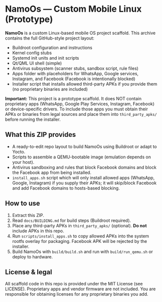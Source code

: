# NamoOs — Custom Mobile Linux (Prototype)

**NamoOs** is a custom Linux-based mobile OS project scaffold. This archive contains the full GitHub-style project layout:
- Buildroot configuration and instructions
- Kernel config stubs
- Systemd init units and init scripts
- Qt/QML UI shell (simple)
- Antivirus subsystem (scanner stubs, sandbox script, rule files)
- Apps folder with placeholders for WhatsApp, Google services, Instagram, and Facebook (Facebook is intentionally blocked)
- Installer script that installs allowed third-party APKs if you provide them (no proprietary binaries are included)

**Important:** This project is a prototype scaffold. It does NOT contain proprietary apps (WhatsApp, Google Play Services, Instagram, Facebook) or device-specific drivers. To include those apps you must obtain their APKs or binaries from legal sources and place them into `third_party_apks/` before running the installer.

## What this ZIP provides
- A ready-to-edit repo layout to build NamoOs using Buildroot or adapt to Yocto.
- Scripts to assemble a QEMU-bootable image (emulation depends on your host).
- Antivirus sandboxing and rules that block Facebook domains and block the Facebook app from being installed.
- `install_apps.sh` script which will only install allowed apps (WhatsApp, Google, Instagram) if you supply their APKs; it will skip/block Facebook and add Facebook domains to hosts-based blocking.

## How to use
1. Extract this ZIP.
2. Read `docs/BUILDING.md` for build steps (Buildroot required).
3. Place any third-party APKs in `third_party_apks/` (optional). **Do not** include APKs in this repo.
4. Run `scripts/install_apps.sh` to copy allowed APKs into the system rootfs overlay for packaging. Facebook APK will be rejected by the installer.
5. Build NamoOs with `build/build.sh` and run with `build/run_qemu.sh` or deploy to hardware.

## License & legal
All scaffold code in this repo is provided under the MIT License (see LICENSE). Proprietary apps and vendor firmware are not included. You are responsible for obtaining licenses for any proprietary binaries you add.

